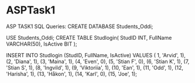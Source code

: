 # ASPTask1
ASP TASK1
SQL Queries:
CREATE DATABASE Students_Oddi;

USE Students_Oddi;
CREATE TABLE Studlogin( StudID INT, FullName VARCHAR(50), IsActive BIT );


INSERT INTO Studlogin (StudID, FullName, IsActive) VALUES ( 1, 'Arvid', 1), (2, 'Diana', 1), (3, 'Maina', 1), (4, 'Even', 0), (5, 'Stian F', 0), (6, 'Stian K', 1), (7, 'Stian S', 1), (8, 'Ingvild', 1), (9, 'Viktoriia', 1), (10, 'Ean', 1), (11, 'Odd', 1), (12, 'Harisha', 1), (13, 'Håkon', 1), (14, 'Karl', 0), (15, 'Joe', 1);

